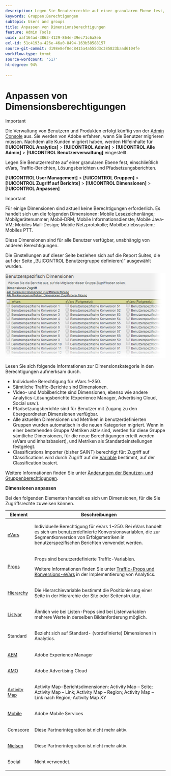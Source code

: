```yaml
---
description: Legen Sie Benutzerrechte auf einer granularen Ebene fest, einschließlich eVars, Traffic-Berichten, Lösungsberichten und Pfadsetzungsberichten.
keywords: Gruppen;Berechtigungen
subtopic: Users and groups
title: Anpassen von Dimensionsberechtigungen
feature: Admin Tools
uuid: aaf164ad-3863-4129-864e-39ec71c6a8eb
exl-id: 51c4193a-426e-46a0-8494-163b58588157
source-git-commit: d198e8ef0ec8415a4a555d3c385823baad6104fe
workflow-type: tm+mt
source-wordcount: '517'
ht-degree: 94%

---
```


# Anpassen von Dimensionsberechtigungen

>[!IMPORTANT]
>
>Die Verwaltung von Benutzern und Produkten erfolgt künftig von der [Admin Console](https://helpx.adobe.com/de/enterprise/using/admin-console.html) aus. Sie werden von Adobe erfahren, wann Sie Benutzer migrieren müssen. Nachdem alle Kunden migriert haben, werden Hilfeinhalte für **[!UICONTROL Analytics]** > **[!UICONTROL Admin]** > **[!UICONTROL Alle Admin]** > **[!UICONTROL Benutzerverwaltung]** eingestellt.

Legen Sie Benutzerrechte auf einer granularen Ebene fest, einschließlich eVars, Traffic-Berichten, Lösungsberichten und Pfadsetzungsberichten.

**[!UICONTROL User Management]** > **[!UICONTROL Gruppen]** > **[!UICONTROL Zugriff auf Berichte]** > **[!UICONTROL Dimensionen]** > **[!UICONTROL Anpassen]**

>[!IMPORTANT]
>
>Für einige Dimensionen sind aktuell keine Berechtigungen erforderlich. Es handelt sich um die folgenden Dimensionen: Mobile Lesezeichenlänge; Mobilgerätenummer; Mobil-DRM; Mobile Informationsdienste; Mobile Java-VM; Mobiles Mail-Design; Mobile Netzprotokolle; Mobilbetriebssystem; Mobiles PTT.
>
>Diese Dimensionen sind für alle Benutzer verfügbar, unabhängig von anderen Berechtigungen.

Die Einstellungen auf dieser Seite beziehen sich auf die Report Suites, die auf der Seite „[!UICONTROL Benutzergruppe definieren]“ ausgewählt wurden.

![](assets/permissions-dimensions.png)

Lesen Sie sich folgende Informationen zur Dimensionskategorie in den Berechtigungen aufmerksam durch.

* Individuelle Berechtigung für eVars 1–250.
* Sämtliche Traffic-Berichte sind Dimensionen.
* Video- und Mobilberichte sind Dimensionen, ebenso wie andere Analytics-Lösungsberichte (Experience Manager, Advertising Cloud, Social usw.).
* Pfadsetzungsberichte sind für Benutzer mit Zugang zu den übergeordneten Dimensionen verfügbar.
* Alle aktuellen Dimensionen und Metriken in benutzerdefinierten Gruppen wurden automatisch in die neuen Kategorien migriert. Wenn in einer bestehenden Gruppe Metriken aktiv sind, werden für diese Gruppe sämtliche Dimensionen, für die neue Berechtigungen erteilt werden (eVars und inhaltsbasiert), und Metriken als Standardeinstellungen festgelegt.
* Classifications Importer (bisher SAINT) berechtigt für: Zugriff auf Classifications wird durch Zugriff auf die [Variable](https://docs.adobe.com/content/help/de-DE/analytics/components/classifications/c-classifications.html) bestimmt, auf der Classification basiert.

Weitere Informationen finden Sie unter [Änderungen der Benutzer- und Gruppenberechtigungen](https://docs.adobe.com/content/help/de-DE/analytics/admin/user-product-management/user-management/permissions-changes.html).

**Dimensionen anpassen**

Bei den folgenden Elementen handelt es sich um Dimensionen, für die Sie Zugriffsrechte zuweisen können.

<table id="table_F37D74A1619A4560A5F5651E855DAF1C"> 
 <thead> 
  <tr> 
   <th colname="col1" class="entry"> Element </th> 
   <th colname="col2" class="entry"> Beschreibungen </th> 
  </tr> 
 </thead>
 <tbody> 
  <tr> 
   <td colname="col1"> <p> <a href="/help/admin/admin/conversion-var-admin/conversion-var-admin.md"> eVars </a> </p> </td> 
   <td colname="col2"> <p>Individuelle Berechtigung für eVars 1–250. Bei eVars handelt es sich um benutzerdefinierte Konversionsvariablen, die zur Segmentkonversion von Erfolgsmetriken in benutzerspezifischen Berichten verwendet werden. </p> </td> 
  </tr> 
  <tr> 
   <td colname="col1"> <p> <a href="https://docs.adobe.com/content/help/de-DE/analytics/implementation/vars/page-vars/evar.html"> Props </a> </p> </td> 
   <td colname="col2"> <p>Props sind benutzerdefinierte Traffic-Variablen. </p> <p>Weitere Informationen finden Sie unter <a href="https://docs.adobe.com/content/help/en/analytics/implementation/vars/page-vars/evar.html">Traffic-Props und Konversions-eVars</a> in der Implementierung von Analytics. </p> </td> 
  </tr> 
  <tr> 
   <td colname="col1"> <p> <a href="https://docs.adobe.com/content/help/de-DE/analytics/implementation/vars/page-vars/page-variables.html"> Hierarchy </a> </p> </td> 
   <td colname="col2"> <p> Die Hierarchievariable bestimmt die Positionierung einer Seite in der Hierarchie der Site oder Seitenstruktur. </p> </td> 
  </tr> 
  <tr> 
   <td colname="col1"> <p> <a href="https://docs.adobe.com/content/help/en/analytics/implementation/vars/page-vars/page-variables.html"> Listvar </a> </p> </td> 
   <td colname="col2"> <p> Ähnlich wie bei Listen-Props sind bei Listenvariablen mehrere Werte in derselben Bildanforderung möglich. </p> </td> 
  </tr> 
  <tr> 
   <td colname="col1"> <p>Standard </p> </td> 
   <td colname="col2"> <p>Bezieht sich auf Standard- (vordefinierte) Dimensionen in Analytics. </p> </td> 
  </tr> 
  <tr> 
   <td colname="col1"> <p> <a href="https://helpx.adobe.com/de/support/experience-manager.html"> AEM </a> </p> </td> 
   <td colname="col2"> <p>Adobe Experience Manager </p> </td> 
  </tr> 
  <tr> 
   <td colname="col1"> <p> <a href="https://helpx.adobe.com/de/support/advertising-cloud.html"> AMO </a> </p> </td> 
   <td colname="col2"> <p>Adobe Advertising Cloud </p> </td> 
  </tr> 
  <tr> 
   <td colname="col1"> <p> <a href="https://docs.adobe.com/content/help/de-DE/analytics/analyze/activity-map/activity-map.html"> Activity Map </a> </p> </td> 
   <td colname="col2"> <p> Activity Map-Berichtsdimensionen: Activity Map – Seite; Activity Map – Link; Activity Map – Region; Activity Map – Link nach Region; Activity Map XY </p> </td> 
  </tr> 
  <tr> 
   <td colname="col1"> <p> <a href="https://docs.adobe.com/content/help/de-DE/media-analytics/using/media-overview.html"> Mobile </a> </p> </td> 
   <td colname="col2"> <p>Adobe Mobile Services </p> </td> 
  </tr> 
  <tr> 
   <td colname="col1"> <p> Comscore </p> </td> 
   <td colname="col2"> <p>Diese Partnerintegration ist nicht mehr aktiv. </p> </td> 
  </tr> 
  <tr> 
   <td colname="col1"> <p> <a href="https://docs.adobe.com/content/help/en/media-analytics/using/media-overview.html"> Nielsen </a> </p> </td> 
   <td colname="col2"> <p>Diese Partnerintegration ist nicht mehr aktiv. </p> </td> 
  </tr> 
  <tr> 
   <td colname="col1"> <p> Social </p> </td> 
   <td colname="col2"> <p>Nicht verwendet. </p> </td> 
  </tr> 
 </tbody> 
</table>
